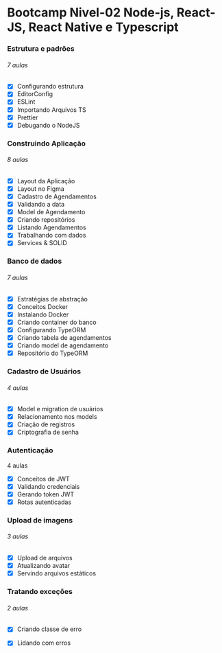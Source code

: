 # Bootcamp Nivel-02 Node-js, React-JS, React Native e Typescript

### Estrutura e padrões
###### 7 aulas

- [x] Configurando estrutura
- [x] EditorConfig
- [x] ESLint
- [x] Importando Arquivos TS
- [x] Prettier
- [x] Debugando o NodeJS

### Construindo Aplicação
###### 8 aulas

- [x] Layout da Aplicação
- [x] Layout no Figma
- [x] Cadastro de Agendamentos
- [x] Validando a data
- [x] Model de Agendamento
- [x] Criando repositórios
- [x] Listando Agendamentos
- [x] Trabalhando com dados
- [x] Services & SOLID

### Banco de dados
###### 7 aulas

- [x] Estratégias de abstração
- [x] Conceitos Docker
- [x] Instalando Docker
- [x] Criando container do banco
- [x] Configurando TypeORM
- [x] Criando tabela de agendamentos
- [x] Criando model de agendamento
- [x] Repositório do TypeORM

### Cadastro de Usuários
###### 4 aulas

- [x] Model e migration de usuários
- [x] Relacionamento nos models
- [x] Criação de registros
- [x] Criptografia de senha

### Autenticação
4 aulas

- [x] Conceitos de JWT
- [x] Validando credenciais
- [x] Gerando token JWT
- [x] Rotas autenticadas

### Upload de imagens
###### 3 aulas

- [x] Upload de arquivos
- [x] Atualizando avatar
- [x] Servindo arquivos estáticos

### Tratando exceções
###### 2 aulas

- [x] Criando classe de erro
- [x] Lidando com erros

